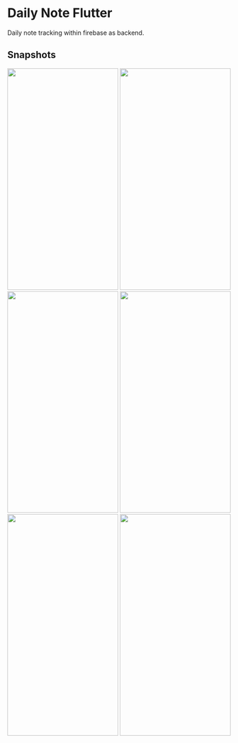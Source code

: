 # Daily Note Flutter

Daily note tracking within firebase as backend.

## Snapshots

<img src = "https://github.com/hkobir/flutter_firebase/blob/master/snapshots/0.png" width="250px" height="500">
<img src = "https://github.com/hkobir/flutter_firebase/blob/master/snapshots/1.png" width="250px" height="500">
<img src = "https://github.com/hkobir/flutter_firebase/blob/master/snapshots/2.png" width="250px" height="500">
<img src = "https://github.com/hkobir/flutter_firebase/blob/master/snapshots/3.png" width="250px" height="500">
<img src = "https://github.com/hkobir/flutter_firebase/blob/master/snapshots/4.png" width="250px" height="500">
<img src = "https://github.com/hkobir/flutter_firebase/blob/master/snapshots/5.png" width="250px" height="500">

